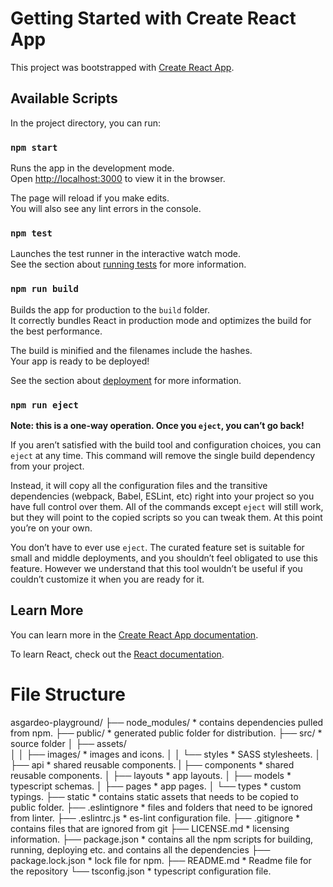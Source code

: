 # Getting Started with Create React App

This project was bootstrapped with [Create React App](https://github.com/facebook/create-react-app).

## Available Scripts

In the project directory, you can run:

### `npm start`

Runs the app in the development mode.\
Open [http://localhost:3000](http://localhost:3000) to view it in the browser.

The page will reload if you make edits.\
You will also see any lint errors in the console.

### `npm test`

Launches the test runner in the interactive watch mode.\
See the section about [running tests](https://facebook.github.io/create-react-app/docs/running-tests) for more information.

### `npm run build`

Builds the app for production to the `build` folder.\
It correctly bundles React in production mode and optimizes the build for the best performance.

The build is minified and the filenames include the hashes.\
Your app is ready to be deployed!

See the section about [deployment](https://facebook.github.io/create-react-app/docs/deployment) for more information.

### `npm run eject`

**Note: this is a one-way operation. Once you `eject`, you can’t go back!**

If you aren’t satisfied with the build tool and configuration choices, you can `eject` at any time. This command will remove the single build dependency from your project.

Instead, it will copy all the configuration files and the transitive dependencies (webpack, Babel, ESLint, etc) right into your project so you have full control over them. All of the commands except `eject` will still work, but they will point to the copied scripts so you can tweak them. At this point you’re on your own.

You don’t have to ever use `eject`. The curated feature set is suitable for small and middle deployments, and you shouldn’t feel obligated to use this feature. However we understand that this tool wouldn’t be useful if you couldn’t customize it when you are ready for it.

## Learn More

You can learn more in the [Create React App documentation](https://facebook.github.io/create-react-app/docs/getting-started).

To learn React, check out the [React documentation](https://reactjs.org/).

# File Structure 
asgardeo-playground/
 ├── node_modules/                  * contains dependencies pulled from npm.
 ├── public/                        * generated public folder for distribution.
 ├── src/                           * source folder
 │   ├── assets/                    
 │   │   ├── images/                * images and icons.
 │   │   └── styles                 * SASS stylesheets.
 │   ├── api                        * shared reusable components.
 |   ├── components                 * shared reusable components.
 │   ├── layouts                    * app layouts.
 │   ├── models                     * typescript schemas.
 │   ├── pages                      * app pages.
 │   └── types                      * custom typings.
 ├── static                         * contains static assets that needs to be copied to public  folder.
 ├── .eslintignore                  * files and folders that need to be ignored from linter.
 ├── .eslintrc.js                   * es-lint configuration file.
 ├── .gitignore                     * contains files that are ignored from git
 ├── LICENSE.md                     * licensing information.
 ├── package.json                   * contains all the npm scripts for building, running, deploying etc. and contains all the dependencies
 ├── package.lock.json              * lock file for npm.
 ├── README.md                      * Readme file for the repository
 └── tsconfig.json                  * typescript configuration file.


